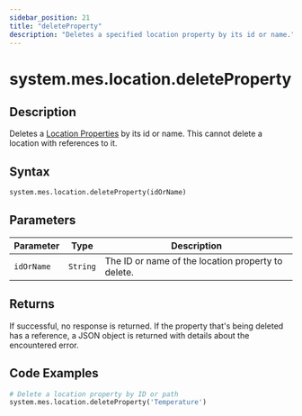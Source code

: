 ```yaml
---
sidebar_position: 21
title: "deleteProperty"
description: "Deletes a specified location property by its id or name."
---
```


# system.mes.location.deleteProperty

## Description

Deletes a [Location Properties](../../data-model/location-model/location-property) by its id or name.
This cannot delete a location with references to it.

## Syntax
```python
system.mes.location.deleteProperty(idOrName)
```

## Parameters

| Parameter  | Type     | Description                                        |
|------------|----------|----------------------------------------------------|
| `idOrName` | `String` | The ID or name of the location property to delete. |

## Returns

If successful, no response is returned. If the property that's being deleted has a reference, 
a JSON object is returned with details about the encountered error.

## Code Examples

```python
# Delete a location property by ID or path
system.mes.location.deleteProperty('Temperature')
```